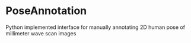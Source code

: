 # PoseAnnotation
Python implemented interface for manually annotating 2D human pose of millimeter wave scan images
